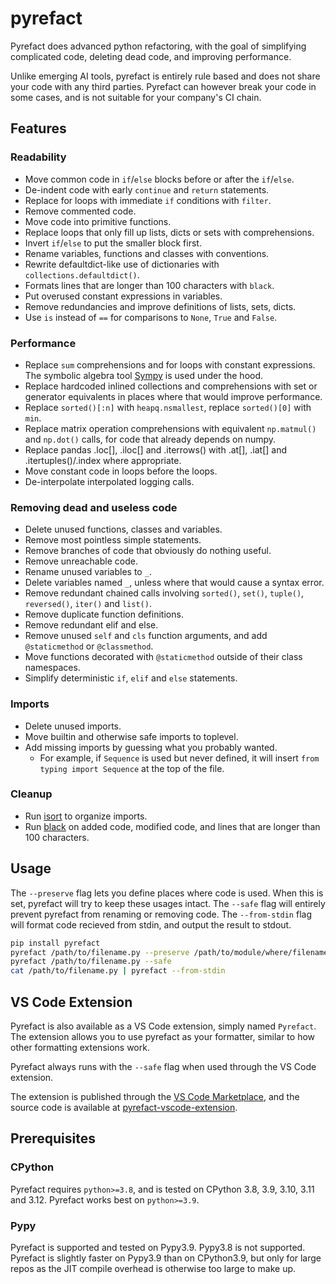 # pyrefact

Pyrefact does advanced python refactoring, with the goal of simplifying complicated code, deleting dead code, and improving performance.

Unlike emerging AI tools, pyrefact is entirely rule based and does not share your code with any third parties. Pyrefact can however break your code in some cases, and is not suitable for your company's CI chain.

## Features

### Readability

* Move common code in `if`/`else` blocks before or after the `if`/`else`.
* De-indent code with early `continue` and `return` statements.
* Replace for loops with immediate `if` conditions with `filter`.
* Remove commented code.
* Move code into primitive functions.
* Replace loops that only fill up lists, dicts or sets with comprehensions.
* Invert `if`/`else` to put the smaller block first.
* Rename variables, functions and classes with conventions.
* Rewrite defaultdict-like use of dictionaries with `collections.defaultdict()`.
* Formats lines that are longer than 100 characters with `black`.
* Put overused constant expressions in variables.
* Remove redundancies and improve definitions of lists, sets, dicts.
* Use `is` instead of `==` for comparisons to `None`, `True` and `False`.

### Performance

* Replace `sum` comprehensions and for loops with constant expressions. The symbolic algebra tool [Sympy](https://github.com/sympy/sympy) is used under the hood.
* Replace hardcoded inlined collections and comprehensions with set or generator equivalents in places where that would improve performance.
* Replace `sorted()[:n]` with `heapq.nsmallest`, replace `sorted()[0]` with `min`.
* Replace matrix operation comprehensions with equivalent `np.matmul()` and `np.dot()` calls, for code that already depends on numpy.
* Replace pandas .loc[], .iloc[] and .iterrows() with .at[], .iat[] and .itertuples()/.index where appropriate.
* Move constant code in loops before the loops.
* De-interpolate interpolated logging calls.

### Removing dead and useless code

* Delete unused functions, classes and variables.
* Remove most pointless simple statements.
* Remove branches of code that obviously do nothing useful.
* Remove unreachable code.
* Rename unused variables to `_`.
* Delete variables named `_`, unless where that would cause a syntax error.
* Remove redundant chained calls involving `sorted()`, `set()`, `tuple()`, `reversed()`, `iter()` and `list()`.
* Remove duplicate function definitions.
* Remove redundant elif and else.
* Remove unused `self` and `cls` function arguments, and add `@staticmethod` or `@classmethod`.
* Move functions decorated with `@staticmethod` outside of their class namespaces.
* Simplify deterministic `if`, `elif` and `else` statements.

### Imports

* Delete unused imports.
* Move builtin and otherwise safe imports to toplevel.
* Add missing imports by guessing what you probably wanted.
  * For example, if `Sequence` is used but never defined, it will insert `from typing import Sequence` at the top of the file.

### Cleanup

* Run [isort](https://pycqa.github.io/isort/) to organize imports.
* Run [black](https://black.readthedocs.io/en/stable/) on added code, modified code, and lines that are longer than 100 characters.

## Usage

The `--preserve` flag lets you define places where code is used. When this is set, pyrefact will try to keep these usages intact.
The `--safe` flag will entirely prevent pyrefact from renaming or removing code.
The `--from-stdin` flag will format code recieved from stdin, and output the result to stdout.

```bash
pip install pyrefact
pyrefact /path/to/filename.py --preserve /path/to/module/where/filename/is/used
pyrefact /path/to/filename.py --safe
cat /path/to/filename.py | pyrefact --from-stdin
```

## VS Code Extension

Pyrefact is also available as a VS Code extension, simply named `Pyrefact`. The extension allows you to use pyrefact as your formatter, similar to how other formatting extensions work. 

Pyrefact always runs with the `--safe` flag when used through the VS Code extension.

The extension is published through the [VS Code Marketplace](https://marketplace.visualstudio.com/items?itemName=olleln.pyrefact), and the source code is available at [pyrefact-vscode-extension](https://github.com/OlleLindgren/pyrefact-vscode-extension).

## Prerequisites

### CPython

Pyrefact requires `python>=3.8`, and is tested on CPython 3.8, 3.9, 3.10, 3.11 and 3.12. Pyrefact works best on `python>=3.9`.

### Pypy

Pyrefact is supported and tested on Pypy3.9. Pypy3.8 is not supported. Pyrefact is slightly faster on Pypy3.9 than on CPython3.9, but only for large repos as the JIT compile overhead is otherwise too large to make up.
